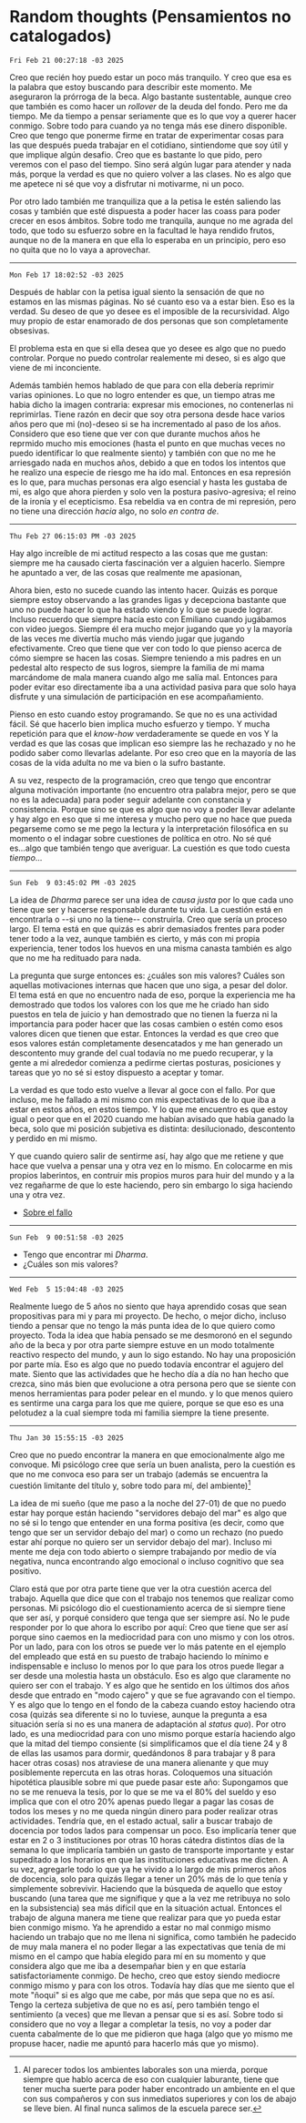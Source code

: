 # Random thoughts (Pensamientos no catalogados)
`Fri Feb 21 00:27:18 -03 2025`

Creo que recién hoy puedo estar un poco más tranquilo.
Y creo que esa es la palabra que estoy buscando para describir este momento.
Me aseguraron la prórroga de la beca.
Algo bastante sustentable,
aunque creo que también es como hacer un *rollover* de la deuda del fondo.
Pero me da tiempo.
Me da tiempo a pensar seriamente que es lo que voy a querer hacer conmigo.
Sobre todo para cuando ya no tenga más ese dinero disponible.
Creo que tengo que ponerme firme en tratar de experimentar cosas
para las que después pueda trabajar en el cotidiano,
sintiendome que soy útil y que implique algún desafio.
Creo que es bastante lo que pido,
pero veremos con el paso del tiempo.
Sino será algún lugar para atender y nada más,
porque la verdad es que no quiero volver a las clases.
No es algo que me apetece ni sé que voy a disfrutar ni motivarme, ni un poco.

Por otro lado también me tranquiliza que a la petisa le estén saliendo las cosas
y también que esté dispuesta a poder hacer las coass para poder crecer en esos ámbitos.
Sobre todo me tranquila,
aunque no me agrada del todo,
que todo su esfuerzo sobre en la facultad le haya rendido frutos,
aunque no de la manera en que ella lo esperaba en un principio,
pero eso no quita que no lo vaya a aprovechar.

---

`Mon Feb 17 18:02:52 -03 2025`

Después de hablar con la petisa igual siento la sensación de que no estamos en las mismas páginas.
No sé cuanto eso va a estar bien.
Eso es la verdad.
Su deseo de que yo desee es el imposible de la recursividad.
Algo muy propio de estar enamorado de dos personas que son completamente obsesivas.

El problema esta en que si ella desea que yo desee es algo que no puedo controlar.
Porque no puedo controlar realemente mi deseo,
si es algo que viene de mi inconciente.

Además también hemos hablado de que para con ella debería reprimir varias opiniones.
Lo que no logro entender es que, un tiempo atras me habia dicho la imagen contraria:
expresar mis emociones, no contenerlas ni reprimirlas.
Tiene razón en decir que soy otra persona desde hace varios años
pero que mi (no)-deseo si se ha incrementado al paso de los años.
Considero que eso tiene que ver con que durante muchos años he reprmido mucho mis emociones
(hasta el punto en que muchas veces no puedo identificar lo que realmente siento)
y también con que no me he arriesgado nada en muchos años,
debido a que en todos los intentos que he realizo una especie de riesgo me ha ido mal.
Entonces en esa represión es lo que, para muchas personas era algo esencial y hasta les gustaba de mi,
es algo que ahora pierden y solo ven la postura pasivo-agresiva;
el reino de la ironía y el ecepticismo.
Esa rebeldia va en contra de mi represión,
pero no tiene una dirección *hacia* algo, no solo *en contra de*.

---

`Thu Feb 27 06:15:03 PM -03 2025`

Hay algo increíble de mi actitud respecto a las cosas que me gustan:
siempre me ha causado cierta fascinación ver a alguien hacerlo.
Siempre he apuntado a ver, de las cosas que realmente me apasionan,

Ahora bien, esto no sucede cuando las intento hacer.
Quizás es porque siempre estoy observando a las grandes ligas y
decepciona bastante que uno no puede hacer lo que ha estado viendo y
lo que se puede lograr.
Incluso recuerdo que siempre hacía esto con Emiliano cuando jugábamos con video juegos.
Siempre él era mucho mejor jugando que yo
y la mayoría de las veces me divertía mucho más viendo jugar que jugando efectivamente.
Creo que tiene que ver con todo lo que pienso acerca de cómo siempre se hacen las cosas.
Siempre teniendo a mis padres en un pedestal alto respecto de sus logros,
siempre la familia de mi mama marcándome de mala manera cuando algo me salía mal.
Entonces para poder evitar eso directamente iba a una actividad pasiva para que
solo haya disfrute y una simulación de participación en ese acompañamiento.

Pienso en esto cuando estoy programando.
Se que no es una actividad fácil.
Sé que hacerlo bien implica mucho esfuerzo y tiempo.
Y mucha repetición para que el *know-how* verdaderamente se quede en vos
Y la verdad es que las cosas que implican eso
siempre las he rechazado y no he podido saber como llevarlas adelante.
Por eso creo que en la mayoría de las cosas de la vida adulta no me va bien
o la sufro bastante.

A su vez, respecto de la programación, creo que tengo que encontrar alguna motivación importante
(no encuentro otra palabra mejor, pero se que no es la adecuada)
para poder seguir adelante con constancia y consistencia.
Porque sino se que es algo que no voy a poder llevar adelante
y hay algo en eso que si me interesa y mucho pero que no hace que pueda pegarseme
como se me pego la lectura y la interpretación filosófica en su momento
o el indagar sobre cuestiones de política en otro.
No sé qué es...algo que también tengo que averiguar.
La cuestión es que todo cuesta *tiempo*...

---

`Sun Feb  9 03:45:02 PM -03 2025`

La idea de *Dharma* parece ser una idea de *causa justa* por lo que cada uno
tiene que ser y hacerse responsable durante tu vida.
La cuestión está en encontrarla o --si uno no la tiene-- construirla.
Creo que sería un proceso largo.
El tema está en que quizás es abrir demasiados frentes para poder tener todo a la vez,
aunque también es cierto, y más con mi propia experiencia,
tener todos los huevos en una misma canasta también es algo que no me ha redituado para nada.

La pregunta que surge entonces es: ¿cuáles son mis valores?
Cuáles son aquellas motivaciones internas que hacen que uno siga,
a pesar del dolor.
El tema está en que no encuentro nada de eso,
porque la experiencia me ha demostrado que todos los valores con los que me he criado
han sido puestos en tela de juicio y han demostrado que no tienen la fuerza
ni la importancia para poder hacer que las cosas cambien o estén como esos
valores dicen que tienen que estar.
Entonces la verdad es que creo que esos valores están completamente desencatados
y me han generado un descontento muy grande del cual todavía no me puedo recuperar,
y la gente a mi alrededor comienza a pedirme ciertas posturas, posiciones y tareas
que yo no sé si estoy dispuesto a aceptar y tomar.

La verdad es que todo esto vuelve a llevar al goce con el fallo.
Por que incluso, me he fallado a mi mismo con mis expectativas de lo que iba a estar
en estos años, en estos tiempo.
Y lo que me encuentro es que estoy igual o peor que en el 2020 cuando me habían
avisado que había ganado la beca,
solo que mi posición subjetiva es distinta:
desilucionado, descontento y perdido en mi mismo.

Y que cuando quiero salir de sentirme así,
hay algo que me retiene y que hace que vuelva a pensar una y otra vez en lo mismo.
En colocarme en mis propios laberintos,
en contruir mis propios muros para huir del mundo
y a la vez regañarme de que lo este haciendo,
pero sin embargo lo siga haciendo una y otra vez.

- [Sobre el fallo](./on-failing.md)

---

`Sun Feb  9 00:51:58 -03 2025`

- Tengo que encontrar mi *Dharma*.
- ¿Cuáles son mis valores?

---

`Wed Feb  5 15:04:48 -03 2025`

Realmente luego de 5 años no siento que haya aprendido cosas que sean propositivas para mi
y para mi proyecto.
De hecho, o mejor dicho, incluso tiendo a pensar que no tengo la más punta idea
de lo que quiero como proyecto.
Toda la idea que había pensado se me desmoronó en el segundo año de la beca y
por otra parte siempre estuve en un modo totalmente reactivo respecto del mundo,
y aun lo sigo estando.
No hay una proposición por parte mía.
Eso es algo que no puedo todavía encontrar el agujero del mate.
Siento que las actividades que he hecho día a día no han hecho que crezca,
sino más bien que evolucione a otra persona
pero que se siente con menos herramientas para poder pelear en el mundo.
y lo que menos quiero es sentirme una carga para los que me quiere,
porque se que eso es una pelotudez
a la cual siempre toda mi familia siempre la tiene presente.

---

`Thu Jan 30 15:55:15 -03 2025`

Creo que no puedo encontrar la manera en que emocionalmente algo me convoque.
Mi psicólogo cree que sería un buen analista,
pero la cuestión es que no me convoca eso para ser un trabajo
(además se encuentra la cuestión limitante del título y, sobre todo para mí,
del ambiente)[^1]

[^1]: Al parecer todos los ambientes laborales son una mierda, porque siempre que hablo acerca de eso con cualquier laburante, tiene que tener mucha suerte para poder haber encontrado un ambiente en el que con sus compañeros y con sus inmediatos superiores y con los de abajo se lleve bien. Al final nunca salimos de la escuela parece ser.

La idea de mi sueño (que me paso a la noche del 27-01)
de que no puedo estar hay porque están haciendo "servidores debajo del mar"
es algo que no sé si lo tengo que entender en una forma positiva
(es decir, como que tengo que ser un servidor debajo del mar)
o como un rechazo (no puedo estar ahí porque no quiero ser un servidor debajo del mar).
Incluso mi mente me deja con todo abierto o siempre trabajando por medio de vía negativa,
nunca encontrando algo emocional o incluso cognitivo que sea positivo.

Claro está que por otra parte tiene que ver la otra cuestión acerca del trabajo.
Aquella que dice que con el trabajo nos tenemos que realizar como personas.
Mi psicólogo dio el cuestionamiento acerca de si siempre tiene que ser así,
y porqué considero que tenga que ser siempre así.
No le pude responder por lo que ahora lo escribo por aquí:
Creo que tiene que ser así porque
sino caemos en la mediocridad para con uno mismo y con los otros.
Por un lado, para con los otros se puede ver lo más patente en el ejemplo del
empleado que está en su puesto de trabajo haciendo lo mínimo e indispensable
e incluso lo menos por lo que para los otros puede llegar a ser desde una molestia
hasta un obstáculo.
Eso es algo que claramente no quiero ser con el trabajo.
Y es algo que he sentido en los últimos dos años desde que entrado en "modo cajero"
y que se fue agravando con el tiempo.
Y es algo que lo tengo en el fondo de la cabeza cuando estoy haciendo otra cosa
(quizás sea diferente si no lo tuviese, aunque la pregunta a esa situación sería
si no es una manera de adaptación al *status quo*).
Por otro lado, es una mediocridad para con uno mismo porque estaría haciendo algo
que la mitad del tiempo consiente
(si simplificamos que el día tiene 24 y 8 de ellas las usamos para dormir,
quedándonos 8 para trabajar y 8 para hacer otras cosas)
nos atraviese de una manera alienante y que muy posiblemente repercuta en las otras horas.
Coloquemos una situación hipotética plausible sobre mi que puede pasar este año:
Supongamos que no se me renueva la tesis,
por lo que se me va el 80% del sueldo y
eso implica que con el otro 20% apenas puedo llegar a pagar las cosas de todos los meses
y no me queda ningún dinero para poder realizar otras actividades.
Tendría que, en el estado actual,
salir a buscar trabajo de docencia por todos lados para compensar un poco.
Eso implicaría tener que estar en 2 o 3 instituciones por otras 10 horas cátedra
distintos días de la semana lo que implicaría también un gasto de transporte importante
y estar supeditado a los horarios en que las instituciones educativas me dicten.
A su vez, agregarle todo lo que ya he vivido a lo largo de mis primeros años de docencia,
solo para quizás llegar a tener un 20% más de lo que tenía y simplemente sobrevivir.
Haciendo que la búsqueda de aquello que estoy buscando
(una tarea que me signifique y que a la vez me retribuya no solo en la subsistencia)
sea más difícil que en la situación actual.
Entonces el trabajo de alguna manera me tiene que realizar para que yo pueda
estar bien conmigo mismo.
Ya he aprendido a estar no mal conmigo mismo haciendo un trabajo que no me llena ni significa,
como también he padecido de muy mala manera el no poder llegar a las expectativas que tenía
de mi mismo en el campo que había elegido para mí en su momento
y que considera algo que me iba a desempañar bien y en que estaría satisfactoriamente conmigo.
De hecho, creo que estoy siendo mediocre conmigo mismo y para con los otros.
Todavía hay días que me siento que el mote "ñoqui" si es algo que me cabe,
por más que sepa que no es así.
Tengo la certeza subjetiva de que no es así, pero también tengo el sentimiento (a veces)
que me llevan a pensar que si es así.
Sobre todo si considero que no voy a llegar a completar la tesis,
no voy a poder dar cuenta cabalmente de lo que me pidieron que haga
(algo que yo mismo me propuse hacer, nadie me apuntó para hacerlo más que yo mismo).

